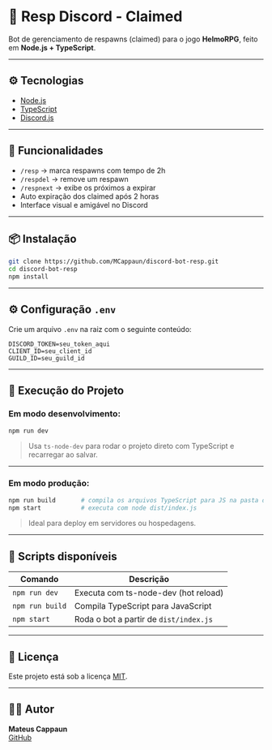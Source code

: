 # 🤖 Resp Discord - Claimed

Bot de gerenciamento de respawns (claimed) para o jogo **HelmoRPG**, feito em **Node.js + TypeScript**.

---

## ⚙️ Tecnologias

- [Node.js](https://nodejs.org)
- [TypeScript](https://www.typescriptlang.org)
- [Discord.js](https://discord.js.org)

---

## 🎯 Funcionalidades

- `/resp` → marca respawns com tempo de 2h
- `/respdel` → remove um respawn
- `/respnext` → exibe os próximos a expirar
- Auto expiração dos claimed após 2 horas
- Interface visual e amigável no Discord

---

## 📦 Instalação

```bash
git clone https://github.com/MCappaun/discord-bot-resp.git
cd discord-bot-resp
npm install
```

---

## ⚙️ Configuração `.env`

Crie um arquivo `.env` na raiz com o seguinte conteúdo:

```env
DISCORD_TOKEN=seu_token_aqui
CLIENT_ID=seu_client_id
GUILD_ID=seu_guild_id
```

---

## 🧪 Execução do Projeto

### Em modo desenvolvimento:
```bash
npm run dev
```
> Usa `ts-node-dev` para rodar o projeto direto com TypeScript e recarregar ao salvar.

---

### Em modo produção:
```bash
npm run build       # compila os arquivos TypeScript para JS na pasta dist/
npm start           # executa com node dist/index.js
```

> Ideal para deploy em servidores ou hospedagens.

---

## 📜 Scripts disponíveis

| Comando         | Descrição                            |
|-----------------|----------------------------------------|
| `npm run dev`   | Executa com ts-node-dev (hot reload)   |
| `npm run build` | Compila TypeScript para JavaScript     |
| `npm start`     | Roda o bot a partir de `dist/index.js` |

---

## 🧾 Licença

Este projeto está sob a licença [MIT](LICENSE).

---

## 🙋‍♂️ Autor

**Mateus Cappaun**  
[GitHub](https://github.com/MCappaun)
